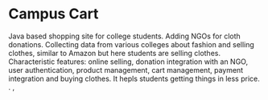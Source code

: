 # Campus Cart
Java based shopping site for college students.
Adding NGOs for cloth donations. 
Collecting data from various colleges about fashion and selling clothes, similar to Amazon but here students are selling clothes.
Characteristic features: online selling, donation integration with an NGO, user authentication, product management, cart management, payment integration and buying clothes.
It hepls students getting things in less price.
.
,
